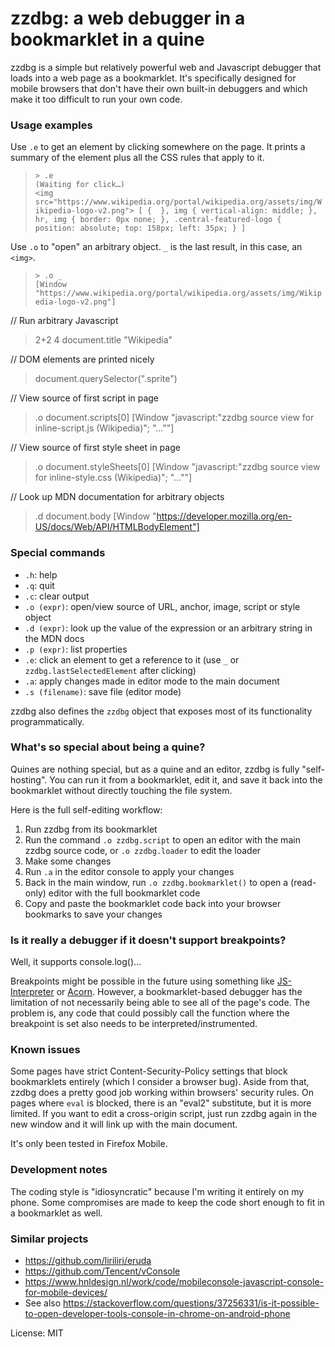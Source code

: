 # zzdbg: a web debugger in a bookmarklet in a quine

zzdbg is a simple but relatively powerful web and Javascript debugger that loads into a web page as a bookmarklet. It's specifically designed for mobile browsers that don't have their own built-in debuggers and which make it too difficult to run your own code.

### Usage examples

Use `.e` to get an element by clicking somewhere on the page. It prints a summary of the element plus all the CSS rules that apply to it.

> `> .e`  
> `(Waiting for click…)`  
> `<img src="https://www.wikipedia.org/portal/wikipedia.org/assets/img/Wikipedia-logo-v2.png"> [ {  }, img { vertical-align: middle; }, hr, img { border: 0px none; }, .central-featured-logo { position: absolute; top: 158px; left: 35px; } ]`  

Use `.o` to "open" an arbitrary object. `_` is the last result, in this case, an `<img>`.

> `> .o _`  
> `[Window "https://www.wikipedia.org/portal/wikipedia.org/assets/img/Wikipedia-logo-v2.png"]`  

// Run arbitrary Javascript
> 2+2
4
> document.title
"Wikipedia"

// DOM elements are printed nicely
> document.querySelector(".sprite")
<span class="central-textlogo__image sprite svg-Wikipedia_wordmark">

// View source of first script in page
> .o document.scripts[0]
[Window "javascript:\"zzdbg source view for inline-script.js (Wikipedia)\"; \"...\""]

// View source of first style sheet in page
> .o document.styleSheets[0]
[Window "javascript:\"zzdbg source view for inline-style.css (Wikipedia)\"; \"...\""]

// Look up MDN documentation for arbitrary objects
> .d document.body
[Window "https://developer.mozilla.org/en-US/docs/Web/API/HTMLBodyElement"]

### Special commands
- `.h`: help
- `.q`: quit
- `.c`: clear output
- `.o (expr)`: open/view source of URL, anchor, image, script or style object
- `.d (expr)`: look up the value of the expression or an arbitrary string in the MDN docs
- `.p (expr)`: list properties
- `.e`: click an element to get a reference to it (use `_` or `zzdbg.lastSelectedElement` after clicking)
- `.a`: apply changes made in editor mode to the main document
- `.s (filename)`: save file (editor mode)

zzdbg also defines the `zzdbg` object that exposes most of its functionality programmatically.

### What's so special about being a quine?
Quines are nothing special, but as a quine and an editor, zzdbg is fully "self-hosting". You can run it from a bookmarklet, edit it, and save it back into the bookmarklet without directly touching the file system.

Here is the full self-editing workflow:
1. Run zzdbg from its bookmarklet
2. Run the command `.o zzdbg.script` to open an editor with the main zzdbg source code, or `.o zzdbg.loader` to edit the loader
3. Make some changes
4. Run `.a` in the editor console to apply your changes
5. Back in the main window, run `.o zzdbg.bookmarklet()` to open a (read-only) editor with the full bookmarklet code
6. Copy and paste the bookmarklet code back into your browser bookmarks to save your changes

### Is it really a debugger if it doesn't support breakpoints?
Well, it supports console.log()...

Breakpoints might be possible in the future using something like [JS-Interpreter](https://github.com/NeilFraser/JS-Interpreter) or [Acorn](https://github.com/acornjs/acorn). However, a bookmarklet-based debugger has the limitation of not necessarily being able to see all of the page's code. The problem is, any code that could possibly call the function where the breakpoint is set also needs to be interpreted/instrumented.

### Known issues
Some pages have strict Content-Security-Policy settings that block bookmarklets entirely (which I consider a browser bug). Aside from that, zzdbg does a pretty good job working within browsers' security rules. On pages where `eval` is blocked, there is an "eval2" substitute, but it is more limited. If you want to edit a cross-origin script, just run zzdbg again in the new window and it will link up with the main document.

It's only been tested in Firefox Mobile.

### Development notes
The coding style is "idiosyncratic" because I'm writing it entirely on my phone. Some compromises are made to keep the code short enough to fit in a bookmarklet as well.

### Similar projects
- https://github.com/liriliri/eruda
- https://github.com/Tencent/vConsole
- https://www.hnldesign.nl/work/code/mobileconsole-javascript-console-for-mobile-devices/
- See also https://stackoverflow.com/questions/37256331/is-it-possible-to-open-developer-tools-console-in-chrome-on-android-phone


License: MIT
